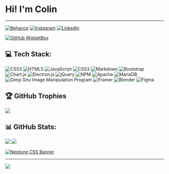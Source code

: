# Hi! I'm Colin
---





[![Behance](https://img.shields.io/badge/Behance-1769ff?logo=behance&logoColor=white)](https://www.behance.net/colingrahm1) [![Instagram](https://img.shields.io/badge/Instagram-%23E4405F.svg?logo=Instagram&logoColor=white)](https://www.instagram.com/colingrahm.dev/) [![LinkedIn](https://img.shields.io/badge/LinkedIn-%230077B5.svg?logo=linkedin&logoColor=white)](https://www.linkedin.com/in/colin-grahm-a79422252/)

[![GitHub WidgetBox](https://github-widgetbox.vercel.app/api/profile?username=CGWebDev2003&data=followers,repositories,stars,commits)](https://github.com/Jurredr/github-widgetbox)<br>

## 💻 Tech Stack:
![CSS3](https://img.shields.io/badge/css3-%231572B6.svg?style=for-the-badge&logo=css3&logoColor=white) ![HTML5](https://img.shields.io/badge/html5-%23E34F26.svg?style=for-the-badge&logo=html5&logoColor=white) ![JavaScript](https://img.shields.io/badge/javascript-%23323330.svg?style=for-the-badge&logo=javascript&logoColor=%23F7DF1E) ![CSS3](https://img.shields.io/badge/css3-%231572B6.svg?style=for-the-badge&logo=react&logoColor=white) ![Markdown](https://img.shields.io/badge/markdown-%23000000.svg?style=for-the-badge&logo=markdown&logoColor=white) ![Bootstrap](https://img.shields.io/badge/bootstrap-%23563D7C.svg?style=for-the-badge&logo=bootstrap&logoColor=white) ![Chart.js](https://img.shields.io/badge/chart.js-F5788D.svg?style=for-the-badge&logo=chart.js&logoColor=white) ![Electron.js](https://img.shields.io/badge/Electron-191970?style=for-the-badge&logo=Electron&logoColor=white) ![jQuery](https://img.shields.io/badge/jquery-%230769AD.svg?style=for-the-badge&logo=jquery&logoColor=white) ![NPM](https://img.shields.io/badge/NPM-%23000000.svg?style=for-the-badge&logo=npm&logoColor=white) ![Apache](https://img.shields.io/badge/apache-%23D42029.svg?style=for-the-badge&logo=apache&logoColor=white) ![MariaDB](https://img.shields.io/badge/MariaDB-003545?style=for-the-badge&logo=mariadb&logoColor=white) ![Gimp Gnu Image Manipulation Program](https://img.shields.io/badge/Gimp-657D8B?style=for-the-badge&logo=gimp&logoColor=FFFFFF) ![Framer](https://img.shields.io/badge/Framer-black?style=for-the-badge&logo=framer&logoColor=blue) ![Blender](https://img.shields.io/badge/blender-%23F5792A.svg?style=for-the-badge&logo=blender&logoColor=white) 	![Figma](https://img.shields.io/badge/figma-%23F24E1E.svg?style=for-the-badge&logo=figma&logoColor=white)

## 🏆 GitHub Trophies
![](https://github-profile-trophy.vercel.app/?username=CGWebDev2003&theme=monokai&no-frame=false&no-bg=false)

## 📊 GitHub Stats:
![](https://github-readme-streak-stats.herokuapp.com/?user=CGWebDev2003&theme=dark&hide_border=true&include_all_commits=true&count_private=true)
![](https://github-readme-stats.vercel.app/api/top-langs/?username=CGWebDev2003&theme=dark&hide_border=true&include_all_commits=true&count_private=true)


[![Neptune CSS Banner](https://github.com/CGWebDev2003/CGWebDev2003/assets/122671813/22aee249-2ca8-4967-8d84-dd512907a4e0)](https://neptunecss.org)


---
[![](https://visitcount.itsvg.in/api?id=CGWebDev2003&icon=0&color=0)](https://visitcount.itsvg.in)
